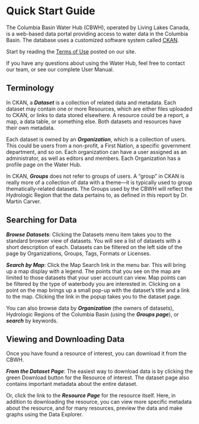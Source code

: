 # Quick Start Guide

The Columbia Basin Water Hub (CBWH), operated by Living Lakes Canada, is a web-based data portal providing access to water 
data in the Columbia Basin. The database uses a customized software system called [CKAN](https://ckan.org/).

Start by reading the [Terms of Use](https://data.cbwaterhub.ca/Columbia%20Basin%20Water%20Hub%20Terms%20of%20Use.pdf) posted on our site.

If you have any questions about using the Water Hub, feel free to contact our team, or see our complete User Manual.

## Terminology
In CKAN, a ***Dataset*** is a collection of related data and metadata. Each dataset may contain one or more Resources, which are 
either files uploaded to CKAN, or links to data stored elsewhere. A resource could be a report, a map, a data table, or 
something else. Both datasets and resources have their own metadata.

Each dataset is owned by an ***Organization***, which is a collection of users.  This could be users from a non-profit, a First 
Nation, a specific government department, and so on. Each organization can have a user assigned as an administrator, as
well as editors and members. Each Organization has a profile page on the Water Hub.

In CKAN, ***Groups*** does not refer to groups of users. A “group” in CKAN is really more of a collection of data with a theme—it 
is typically used to group thematically-related datasets. The Groups used by the CBWH will reflect the Hydrologic Region 
that the data pertains to, as defined in this report by Dr. Martin Carver.

## Searching for Data
***Browse Datasets***: Clicking the Datasets menu item takes you to the standard browser view of datasets.  You will see a list 
of datasets with a short description of each. Datasets can be filtered on the left side of the page by Organizations, Groups, 
Tags, Formats or Licenses.

***Search by Map***: Click the Map Search link in the menu bar.  This will bring up a map display with a legend. The points that 
you see on the map are limited to those datasets that your user account can view. Map points can be filtered by the type 
of waterbody you are interested in. Clicking on a point on the map brings up a small pop-up with the dataset’s title and 
a link to the map.  Clicking the link in the popup takes you to the dataset page.

You can also browse data by ***Organization*** (the owners of datasets), Hydrologic Regions of the Columbia Basin (using the 
***Groups page***), or ***search*** by keywords.

## Viewing and Downloading Data
Once you have found a resource of interest, you can download it from the CBWH.

***From the Dataset Page***: The easiest way to download data is by clicking the green Download button for the Resource of 
interest. The dataset page also contains important metadata about the entire dataset.

Or, click the link to the ***Resource Page*** for the resource itself. Here, in addition to downloading the resource, you can 
view more specific metadata about the resource, and for many resources, preview the data and make graphs using the Data 
Explorer.











